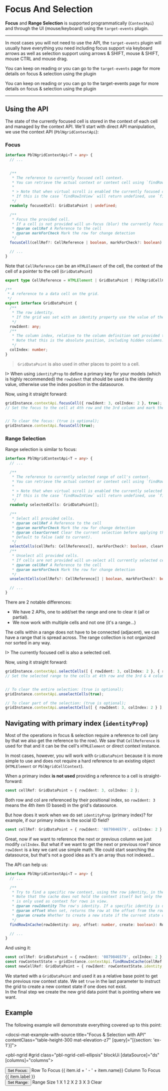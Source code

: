 # Focus And Selection

**Focus** and **Range Selection** is supported programmatically (`ContextApi`) and through the UI (mouse/keyboard) using the `target-events` plugin.

---

In most cases you will not need to use the API, the `target-events` plugin will usually have everything you need
including focus support via keyboard arrows as well as selection support using arrows & SHIFT, mouse & SHIFT, mouse   CTRL and mouse drag.

You can keep on reading or you can go to the `target-events` page for more details on focus & selection using the plugin
<p>You can keep on reading or you can <a [routerLink]="['../..', 'features', 'target-events']">go to the target-events page</a> for more details on focus & selection using the plugin</p>

---

## Using the API

The state of the currently focused cell is stored in the context of each cell and managed by the context API.
We'll start with direct API manipulation, we use the context API (`PblNgridContextApi`):

### Focus

```typescript
interface PblNgridContextApi<T = any> {
  // ...


  /**
   * The reference to currently focused cell context.
   * You can retrieve the actual context or context cell using `findRowInView` and / or `findRowInCache`.
   *
   * > Note that when virtual scroll is enabled the currently focused cell does not have to exist in the view.
   * If this is the case `findRowInView` will return undefined, use `findRowInCache` instead.
   */
  readonly focusedCell: GridDataPoint | undefined;

  /**
   * Focus the provided cell.
   * If a cell is not provided will un-focus (blur) the currently focused cell (if there is one).
   * @param cellRef A Reference to the cell
   * @param markForCheck Mark the row for change detection
   */
  focusCell(cellRef?: CellReference | boolean, markForCheck?: boolean): void;

  // ...
}
```

Note that `CellReference` can be an `HTMLElement` of the cell, the context of the cell of a pointer to the cell (`GridDataPoint`)

```typescript
export type CellReference = HTMLElement | GridDataPoint | PblNgridCellContext;

/**
 * A reference to a data cell on the grid.
 */
export interface GridDataPoint {
  /**
   * The row identity.
   * If the grid was set with an identity property use the value of the identity otherwise, use the location of the row in the datasource.
   */
  rowIdent: any;
  /**
   * The column index, relative to the column definition set provided to the grid.
   * Note that this is the absolute position, including hidden columns.
   */
  colIndex: number;
}
```

> `GridDataPoint` is also used in other places to point to a cell.

I> When using `identityProp` to define a primary key for your models (which is highly recommended) the `rowIdent` that should be used is
the identity value, otherwise use the index position in the datasource.

Now, using it straight forward:

```typescript
gridInstance.contextApi.focusCell({ rowIdent: 3, colIndex: 2 }, true);
// Set the focus to the cell at 4th row and the 3rd column and mark the row to change detection.


// To clear the focus: (true is optional);
gridInstance.contextApi.focusCell(true);
```

### Range Selection

Range selection is similar to focus:

```typescript
interface PblNgridContextApi<T = any> {
  // ...

  /**
   * The reference to currently selected range of cell's context.
   * You can retrieve the actual context or context cell using `findRowInView` and / or `findRowInCache`.
   *
   * > Note that when virtual scroll is enabled the currently selected cells does not have to exist in the view.
   * If this is the case `findRowInView` will return undefined, use `findRowInCache` instead.
   */
  readonly selectedCells: GridDataPoint[];

  /**
   * Select all provided cells.
   * @param cellRef A Reference to the cell
   * @param markForCheck Mark the row for change detection
   * @param clearCurrent Clear the current selection before applying the new selection.
   * Default to false (add to current).
   */
  selectCells(cellRefs: CellReference[], markForCheck?: boolean, clearCurrent?: boolean): void;
  /**
   * Unselect all provided cells.
   * If cells are not provided will un-select all currently selected cells.
   * @param cellRef A Reference to the cell
   * @param markForCheck Mark the row for change detection
   */
  unselectCells(cellRefs?: CellReference[] | boolean, markForCheck?: boolean): void;

  // ...
}
```

There are 2 notable differences:

- We have 2 APIs, one to add/set the range and one to clear it (all or partial).
- We now work with multiple cells and not one (it's a range...)

The cells within a range does not have to be connected (adjacent), we can have a range that is spread across. The range collection is
not organized nor sorted in any way.

I> The currently focused cell is also a selected cell.

Now, using it straight forward:

```typescript
gridInstance.contextApi.selectCells([ { rowIdent: 3, colIndex: 2 }, { rowIdent: 3, colIndex: 3 } ], true);
// Set the selected range to the cells at 4th row and the 3rd & 4 columns and mark the row to change detection.


// To clear the entire selection: (true is optional);
gridInstance.contextApi.unselectCells(true);

// To clear part of the selection: (true is optional);
gridInstance.contextApi.unselectCells([ { rowIdent: 3, colIndex: 2 } ], true);
```

## Navigating with primary index (`identityProp`)

Most of the operations in focus & selection require a reference to cell (any by that we also get the reference to the row).
We saw that `CellReference` is used for that and it can be the cell's `HTMLElement` or direct context instance.

In most cases, however, you will work with `GridDataPoint` because it is more simple to use and does not require a hard reference to an
existing object (`HTMLElement` or `PblNgridCellContext`).

When a primary index **is not used** providing a reference to a cell is straight-forward:

```typescript
const cellRef: GridDataPoint = { rowIdent: 3, colIndex: 2 };
```

Both row and col are referenced by their positional index, so `rowIdent: 3` means the 4th item (0 based) in the grid's datasource.

But how does it work when we do set `identityProp` (primary index)? for example, if our primary index is the social ID field?

```typescript
const cellRef: GridDataPoint = { rowIdent: '0879846579', colIndex: 2 };
```

Great, now if we want to reference the next or previous column we just modify `colIndex`.
But what if we want to get the next or previous row? since `rowIdent` is a key we cant use simple math.
We could start searching the datasource, but that's not a good idea as it's an array thus not indexed...

The API can help us:

```typescript
interface PblNgridContextApi<T = any> {
  // ...

  /**
   * Try to find a specific row context, using the row identity, in the context cache.
   * Note that the cache does not hold the context itself but only the state that can later be used to retrieve a context instance. The context instance
   * is only used as context for rows in view.
   * @param rowIdentity The row's identity. If a specific identity is used, please provide it otherwise provide the index of the row in the datasource.
   * @param offset When set, returns the row at the offset from the row with the provided row identity. Can be any numeric value (e.g 5, -6, 4).
   * @param create Whether to create a new state if the current state does not exist.
   */
  findRowInCache(rowIdentity: any, offset: number, create: boolean): RowContextState<T> | undefined;

  // ...
}
```

And using it:

```typescript
const cellRef: GridDataPoint = { rowIdent: '0879846579', colIndex: 2 };
const rowContextState = gridInstance.contextApi.findRowInCache(cellRef.rowIdent, -1, true);
const newCellRef: GridDataPoint = { rowIdent: rowContextState.identity, colIndex: cellRef.colIndex };
```

We started with a `GridDataPoint` and used it as a relative base point to get the previous row context state.
We set `true` in the last parameter to instruct the grid to create a new context state if one does not exist.  
In the final step we create the new grid data point that is pointing where we want.

## Example

The following example will demonstrate everything covered up to this point:

<docsi-mat-example-with-source title="Focus & Selection with API" contentClass="table-height-300 mat-elevation-z7" [query]="[{section: 'ex-1'}]">
  <!--@pebula-example:ex-1-->
  <pbl-ngrid #grid class="pbl-ngrid-cell-ellipsis" blockUi [dataSource]="ds" [columns]="columns"></pbl-ngrid>

  <div fxLayout="column" fxLayoutGap="16px">
    <div fxLayout="row" fxLayoutGap="16px">
      <button mat-flat-button color="primary"
              (click)="grid.contextApi.focusCell({ rowIdent: fRow.value, colIndex: fCol.value }, true)">Set Focus:</button>
      <mat-form-field>
        <mat-label>Row To Focus</mat-label>
        <mat-select #fRow>
          <mat-option *ngFor="let item of ds.source; index as index" [value]="index">
            {{ item.id + ' - ' + item.name}}
          </mat-option>
        </mat-select>
      </mat-form-field>
      <mat-form-field>
        <mat-label>Column To Focus</mat-label>
        <mat-select #fCol>
          <mat-option *ngFor="let item of columns.table.cols; index as index" [value]="index">
            {{ item.label }}
          </mat-option>
        </mat-select>
      </mat-form-field>
    </div>
    <div fxLayout="row" fxLayoutGap="16px">
      <button mat-flat-button color="primary"
              (click)="applyRange(grid, fRange.value)">Set Range:</button>
      <mat-form-field>
        <mat-label>Range Size</mat-label>
        <mat-select #fRange>
          <mat-option [value]="1">1 X 1</mat-option>
          <mat-option [value]="2">2 X 2</mat-option>
          <mat-option [value]="3">3 X 3</mat-option>
          <mat-option [value]="0">Clear</mat-option>
        </mat-select>
      </mat-form-field>
    </div>
  </div>
  <!--@pebula-example:ex-1-->
</docsi-mat-example-with-source>


